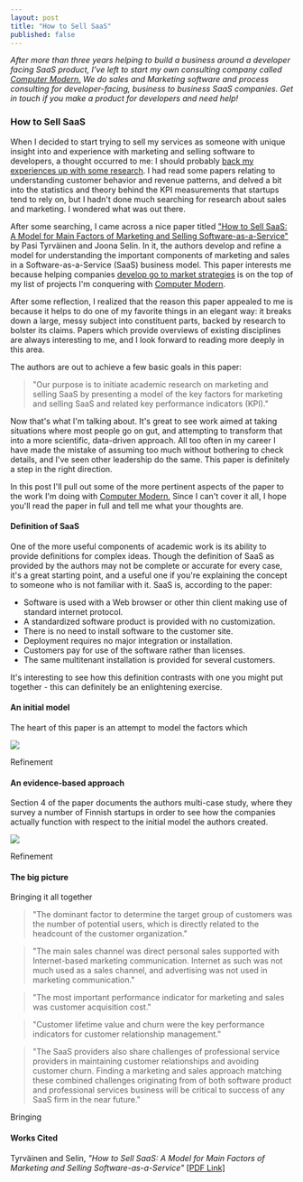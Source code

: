 ```yaml
---
layout: post
title: "How to Sell SaaS"
published: false
---
```


*After more than three years helping to build a business around a developer facing SaaS product, I've left to start my own consulting company called <a href="http://computermodern.io">Computer Modern.</a> We do sales and Marketing software and process consulting for <span class="highlight">developer-facing, business to business SaaS companies</span>. Get in touch if you make a product for developers and need help!*

### How to Sell SaaS

When I decided to start trying to sell my services as someone with unique insight into and experience with marketing and selling software to developers, a thought occurred to me: I should probably <a href="http://michaelrbernste.in/2014/10/21/should-i-read-papers.html">back my experiences up with some research</a>. I had read some papers relating to understanding customer behavior and revenue patterns, and delved a bit into the statistics and theory behind the KPI measurements that startups tend to rely on, but I hadn't done much searching for research about sales and marketing. I wondered what was out there.

After some searching, I came across a nice paper titled <a href="http://users.jyu.fi/~pttyrvai/papers/Selling_SaaS_prerelease.pdf">"How to Sell SaaS: A Model for Main Factors of Marketing and Selling Software-as-a-Service"</a> by Pasi Tyrväinen and Joona Selin. In it, the authors develop and refine a model for understanding the important components of marketing and sales in a Software-as-a-Service (SaaS) business model. This paper interests me because helping companies <a href="http://tomtunguz.com/are-you-spending-enough-time-gtm/">develop go to market strategies</a> is on the top of my list of projects I'm conquering with <a href="http://computermodern.io">Computer Modern</a>.

After some reflection, I realized that the reason this paper appealed to me is because it helps to do one of my favorite things in an elegant way: it breaks down a large, messy subject into constituent parts, backed by research to bolster its claims. Papers which provide overviews of existing disciplines are always interesting to me, and I look forward to reading more deeply in this area.

The authors are out to achieve a few basic goals in this paper:

> "Our purpose is to initiate academic research on marketing and selling SaaS by presenting a model of the key factors for marketing and selling SaaS and related key performance indicators (KPI)."

Now that's what I'm talking about. It's great to see work aimed at taking situations where most people go on gut, and attempting to transform that into a more scientific, data-driven approach. All too often in my career I have made the mistake of assuming too much without bothering to check details, and I've seen other leadership do the same. This paper is definitely a step in the right direction.

In this post I'll pull out some of the more pertinent aspects of the paper to the work I'm doing with <a href="http://computermodern.io">Computer Modern.</a> Since I can't cover it all, I hope you'll read the paper in full and tell me what your thoughts are.

#### Definition of SaaS

One of the more useful components of academic work is its ability to provide definitions for complex ideas. Though the definition of SaaS as provided by the authors may not be complete or accurate for every case, it's a great starting point, and a useful one if you're explaining the concept to someone who is not familiar with it. SaaS is, according to the paper:

* Software is used with a Web browser or other thin client making use of standard internet protocol.
* A standardized software product is provided with no customization.
* There is no need to install software to the customer site.
* Deployment requires no major integration or installation.
* Customers pay for use of the software rather than licenses.
* The same multitenant installation is provided for several customers.

It's interesting to see how this definition contrasts with one you might put together - this can definitely be an enlightening exercise.

#### An initial model

The heart of this paper is an attempt to model the factors which

<img src="http://michaelrbernste.in/images/8d.png">

Refinement

#### An evidence-based approach

Section 4 of the paper documents the authors multi-case study, where they survey a number of Finnish startups in order to see how the companies actually function with respect to the initial model the authors created.

<img src="http://michaelrbernste.in/images/clover.png">

Refinement

#### The big picture

Bringing it all together

> "The dominant factor to determine the target group of customers was the number of potential users, which is directly related to the headcount of the customer organization."

> "The main sales channel was direct personal sales supported with Internet-based marketing communication. Internet as such was not much used as a sales channel, and advertising was not used in marketing communication."

> "The most important performance indicator for marketing and sales was customer acquisition cost."

> "Customer lifetime value and churn were the key performance indicators for customer relationship management."

> "The SaaS providers also share challenges of professional service providers in maintaining customer relationships and avoiding customer churn. Finding a marketing and sales approach matching these combined challenges originating from of both software product and professional services business will be critical to success of any SaaS firm in the near future."

Bringing

#### Works Cited

Tyrväinen and Selin, *"How to Sell SaaS: A Model for Main Factors of Marketing and Selling Software-as-a-Service"* <a href="http://users.jyu.fi/~pttyrvai/papers/Selling_SaaS_prerelease.pdf">[PDF Link]</a>
